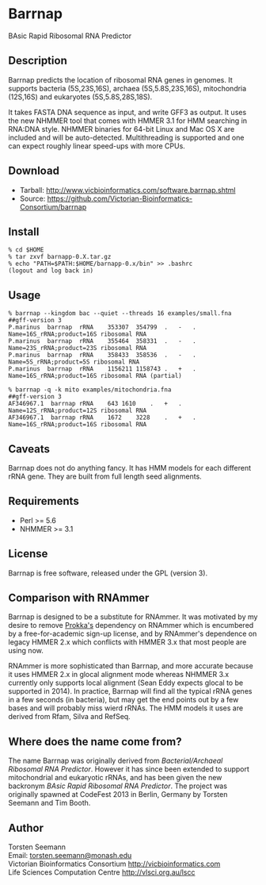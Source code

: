 # Barrnap

BAsic Rapid Ribosomal RNA Predictor

## Description

Barrnap predicts the location of ribosomal RNA genes in genomes.
It supports bacteria (5S,23S,16S), archaea (5S,5.8S,23S,16S),
mitochondria (12S,16S) and eukaryotes (5S,5.8S,28S,18S).

It takes FASTA DNA sequence as input, and write GFF3 as output.
It uses the new NHMMER tool that comes with HMMER 3.1 for HMM searching in RNA:DNA style.
NHMMER binaries for 64-bit Linux and Mac OS X are included and will be auto-detected.
Multithreading is supported and one can expect roughly linear speed-ups with more CPUs.

## Download

* Tarball: http://www.vicbioinformatics.com/software.barrnap.shtml
* Source: https://github.com/Victorian-Bioinformatics-Consortium/barrnap

## Install

    % cd $HOME
    % tar zxvf barnapp-0.X.tar.gz
    % echo "PATH=$PATH:$HOME/barnapp-0.x/bin" >> .bashrc
    (logout and log back in)

## Usage

    % barrnap --kingdom bac --quiet --threads 16 examples/small.fna
    ##gff-version 3
    P.marinus  barrnap	rRNA	353307	354799	.	-	.	Name=16S_rRNA;product=16S ribosomal RNA
    P.marinus  barrnap	rRNA	355464	358331	.	-	.	Name=23S_rRNA;product=23S ribosomal RNA
    P.marinus  barrnap	rRNA	358433	358536	.	-	.	Name=5S_rRNA;product=5S ribosomal RNA
    P.marinus  barrnap	rRNA	1156211	1158743	.	+	.	Name=16S_rRNA;product=16S ribosomal RNA (partial)

    % barrnap -q -k mito examples/mitochondria.fna 
    ##gff-version 3
    AF346967.1	barrnap	rRNA	643	1610	.	+	.	Name=12S_rRNA;product=12S ribosomal RNA
    AF346967.1	barrnap	rRNA	1672	3228	.	+	.	Name=16S_rRNA;product=16S ribosomal RNA

## Caveats

Barrnap does not do anything fancy. It has HMM models for each different rRNA gene. 
They are built from full length seed alignments. 

## Requirements

* Perl >= 5.6
* NHMMER >= 3.1

## License

Barrnap is free software, released under the GPL (version 3).

## Comparison with RNAmmer

Barrnap is designed to be a substitute for RNAmmer. It was motivated by
my desire to remove <A HREF="software.prokka.shtml">Prokka's</A> dependency on RNAmmer
which is encumbered by a free-for-academic sign-up license, and by RNAmmer's
dependence on legacy HMMER 2.x which conflicts with HMMER 3.x that most people are using now.

RNAmmer is more sophisticated than Barrnap, and more accurate because it uses HMMER 2.x in glocal alignment mode whereas NHMMER 3.x currently only supports local alignment (Sean Eddy expects glocal to be supported in 2014). In practice, Barrnap will find all the typical rRNA genes in a few seconds (in bacteria), but may get the end points out by a few bases and will probably miss wierd rRNAs. The HMM models it uses are derived from Rfam, Silva and RefSeq.

## Where does the name come from?

The name Barrnap was originally derived from _Bacterial/Archaeal Ribosomal RNA Predictor_.
However it has since been extended to support mitochondrial and eukaryotic rRNAs, and has been
given the new backronym _BAsic Rapid Ribosomal RNA Predictor_.
The project was originally spawned at CodeFest 2013 in Berlin, Germany 
by Torsten Seemann and Tim Booth.

## Author

Torsten Seemann<BR>
Email: torsten.seemann@monash.edu<BR>
Victorian Bioinformatics Consortium http://vicbioinformatics.com<BR>
Life Sciences Computation Centre http://vlsci.org.au/lscc




